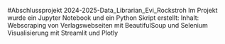 #Abschlussprojekt 2024-2025-Data_Librarian_Evi_Rockstroh
Im Projekt wurde ein Jupyter Notebook und ein Python Skript erstellt: 
Inhalt:
Webscraping von Verlagswebseiten mit BeautifulSoup und Selenium
Visualisierung mit Streamlit und Plotly
